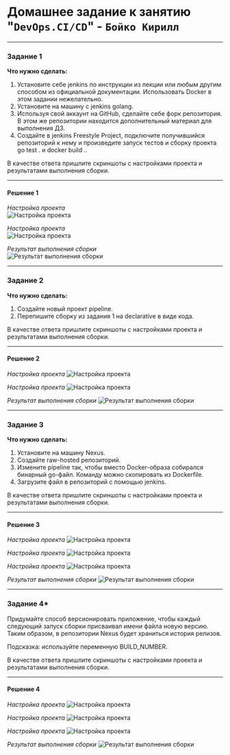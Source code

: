 # Домашнее задание к занятию "`DevOps.CI/CD`" - `Бойко Кирилл`

---

### Задание 1

**Что нужно сделать:**

1. Установите себе jenkins по инструкции из лекции или любым другим способом из официальной документации. Использовать Docker в этом задании нежелательно.
2. Установите на машину с jenkins golang.
3. Используя свой аккаунт на GitHub, сделайте себе форк репозитория. В этом же репозитории находится дополнительный материал для выполнения ДЗ.
4. Создайте в jenkins Freestyle Project, подключите получившийся репозиторий к нему и произведите запуск тестов и сборку проекта go test . и docker build ..

В качестве ответа пришлите скриншоты с настройками проекта и результатами выполнения сборки.


 
---

#### Решение 1  

*Настройка проекта*  
![Настройка проекта](https://github.com/KupIOxaCaH/DevOps.CI-CD/blob/main/img/1.PNG)

*Настройка проекта*  
![Настройка проекта](https://github.com/KupIOxaCaH/DevOps.CI-CD/blob/main/img/2.PNG)

*Результат выполнения сборки*  
![Результат выполнения сборки](https://github.com/KupIOxaCaH/DevOps.CI-CD/blob/main/img/3.PNG)

---

### Задание 2

**Что нужно сделать:**

1. Создайте новый проект pipeline.
2. Перепишите сборку из задания 1 на declarative в виде кода.

В качестве ответа пришлите скриншоты с настройками проекта и результатами выполнения сборки.

---

#### Решение 2

*Настройка проекта*
![Настройка проекта](https://github.com/KupIOxaCaH/DevOps.CI-CD/blob/main/img/4.PNG)

*Настройка проекта*
![Настройка проекта](https://github.com/KupIOxaCaH/DevOps.CI-CD/blob/main/img/5.PNG)

*Результат выполнения сборки*
![Результат выполнения сборки](https://github.com/KupIOxaCaH/DevOps.CI-CD/blob/main/img/6.PNG)

---

### Задание 3

**Что нужно сделать:**

1. Установите на машину Nexus.
2. Создайте raw-hosted репозиторий.
3. Измените pipeline так, чтобы вместо Docker-образа собирался бинарный go-файл. Команду можно скопировать из Dockerfile.
4. Загрузите файл в репозиторий с помощью jenkins.

В качестве ответа пришлите скриншоты с настройками проекта и результатами выполнения сборки.

---

#### Решение 3

*Настройка проекта*
![Настройка проекта](https://github.com/KupIOxaCaH/DevOps.CI-CD/blob/main/img/7.PNG)

*Настройка проекта*
![Настройка проекта](https://github.com/KupIOxaCaH/DevOps.CI-CD/blob/main/img/8.PNG)

*Настройка проекта*
![Настройка проекта](https://github.com/KupIOxaCaH/DevOps.CI-CD/blob/main/img/9.PNG)

*Результат выполнения сборки*
![Результат выполнения сборки](https://github.com/KupIOxaCaH/DevOps.CI-CD/blob/main/img/10.PNG)

---

### Задание 4*

 Придумайте способ версионировать приложение, чтобы каждый следующий запуск сборки присваивал имени файла новую версию. Таким образом, в репозитории Nexus будет храниться история релизов.

Подсказка: используйте переменную BUILD_NUMBER.

В качестве ответа пришлите скриншоты с настройками проекта и результатами выполнения сборки.

---

#### Решение 4

*Настройка проекта*
![Настройка проекта](https://github.com/KupIOxaCaH/DevOps.CI-CD/blob/main/img/11.PNG)

*Настройка проекта*
![Настройка проекта](https://github.com/KupIOxaCaH/DevOps.CI-CD/blob/main/img/12.PNG)

*Настройка проекта*
![Настройка проекта](https://github.com/KupIOxaCaH/DevOps.CI-CD/blob/main/img/13.PNG)

*Результат выполнения сборки*
![Результат выполнения сборки](https://github.com/KupIOxaCaH/DevOps.CI-CD/blob/main/img/14.PNG)
